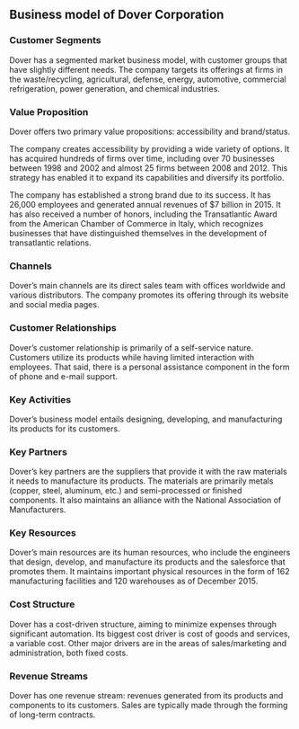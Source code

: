 Business model of Dover Corporation
-----------------------------------

 ### Customer Segments

 Dover has a segmented market business model, with customer groups that have slightly different needs. The company targets its offerings at firms in the waste/recycling, agricultural, defense, energy, automotive, commercial refrigeration, power generation, and chemical industries.

 ### Value Proposition

 Dover offers two primary value propositions: accessibility and brand/status.

 The company creates accessibility by providing a wide variety of options. It has acquired hundreds of firms over time, including over 70 businesses between 1998 and 2002 and almost 25 firms between 2008 and 2012. This strategy has enabled it to expand its capabilities and diversify its portfolio.

 The company has established a strong brand due to its success. It has 26,000 employees and generated annual revenues of $7 billion in 2015. It has also received a number of honors, including the Transatlantic Award from the American Chamber of Commerce in Italy, which recognizes businesses that have distinguished themselves in the development of transatlantic relations.

 ### Channels

 Dover’s main channels are its direct sales team with offices worldwide and various distributors. The company promotes its offering through its website and social media pages.

 ### Customer Relationships

 Dover’s customer relationship is primarily of a self-service nature. Customers utilize its products while having limited interaction with employees. That said, there is a personal assistance component in the form of phone and e-mail support.

 ### Key Activities

 Dover’s business model entails designing, developing, and manufacturing its products for its customers.

 ### Key Partners

 Dover’s key partners are the suppliers that provide it with the raw materials it needs to manufacture its products. The materials are primarily metals (copper, steel, aluminum, etc.) and semi-processed or finished components. It also maintains an alliance with the National Association of Manufacturers.

 ### Key Resources

 Dover’s main resources are its human resources, who include the engineers that design, develop, and manufacture its products and the salesforce that promotes them. It maintains important physical resources in the form of 162 manufacturing facilities and 120 warehouses as of December 2015.

 ### Cost Structure

 Dover has a cost-driven structure, aiming to minimize expenses through significant automation. Its biggest cost driver is cost of goods and services, a variable cost. Other major drivers are in the areas of sales/marketing and administration, both fixed costs.

 ### Revenue Streams

 Dover has one revenue stream: revenues generated from its products and components to its customers. Sales are typically made through the forming of long-term contracts.